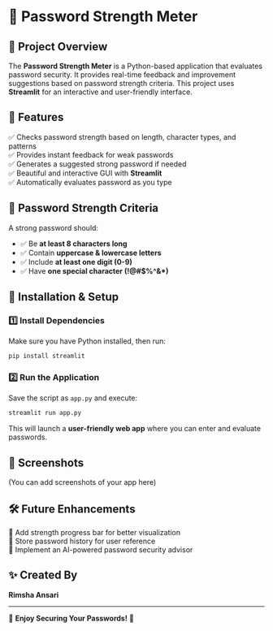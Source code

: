 # 🔐 Password Strength Meter

## 📌 Project Overview
The **Password Strength Meter** is a Python-based application that evaluates password security. It provides real-time feedback and improvement suggestions based on password strength criteria. This project uses **Streamlit** for an interactive and user-friendly interface.

## 🚀 Features
✅ Checks password strength based on length, character types, and patterns  
✅ Provides instant feedback for weak passwords  
✅ Generates a suggested strong password if needed  
✅ Beautiful and interactive GUI with **Streamlit**  
✅ Automatically evaluates password as you type  

## 📜 Password Strength Criteria
A strong password should:
- ✅ Be **at least 8 characters long**
- ✅ Contain **uppercase & lowercase letters**
- ✅ Include **at least one digit (0-9)**
- ✅ Have **one special character (!@#$%^&*)**

## 🎨 Installation & Setup
### 1️⃣ Install Dependencies
Make sure you have Python installed, then run:
```bash
pip install streamlit
```

### 2️⃣ Run the Application
Save the script as `app.py` and execute:
```bash
streamlit run app.py
```
This will launch a **user-friendly web app** where you can enter and evaluate passwords.

## 📸 Screenshots
(You can add screenshots of your app here)

## 🛠 Future Enhancements
🔹 Add strength progress bar for better visualization  
🔹 Store password history for user reference  
🔹 Implement an AI-powered password security advisor  

## ✨ Created By
**Rimsha Ansari**  


---
🎉 **Enjoy Securing Your Passwords!** 🔐

